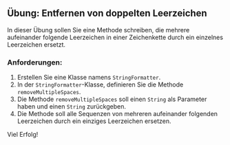 ## Übung: Entfernen von doppelten Leerzeichen

In dieser Übung sollen Sie eine Methode schreiben, die mehrere aufeinander folgende Leerzeichen in einer Zeichenkette durch ein einzelnes Leerzeichen ersetzt.

### Anforderungen:

1. Erstellen Sie eine Klasse namens `StringFormatter`.
2. In der `StringFormatter`-Klasse, definieren Sie die Methode `removeMultipleSpaces`.
3. Die Methode `removeMultipleSpaces` soll einen `String` als Parameter haben und einen `String` zurückgeben.
4. Die Methode soll alle Sequenzen von mehreren aufeinander folgenden Leerzeichen durch ein einziges Leerzeichen ersetzen.

Viel Erfolg!

